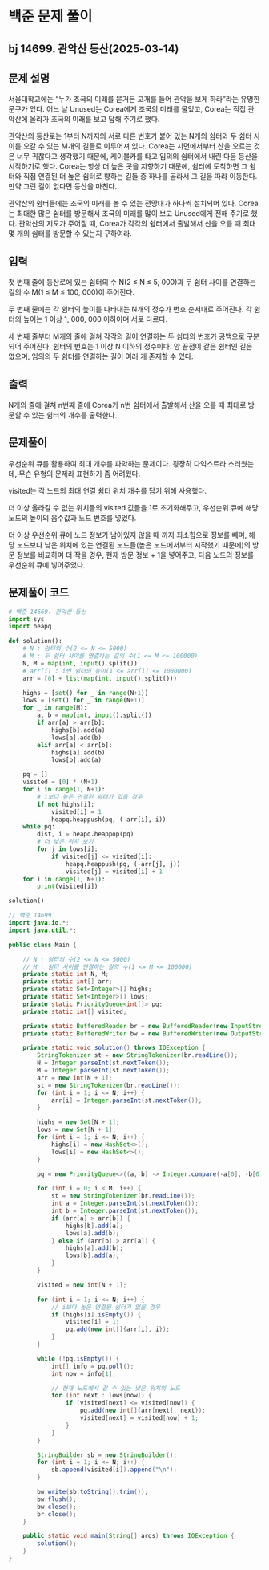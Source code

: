 # 백준 문제 풀이

## bj 14699. 관악산 등산(2025-03-14)

## 문제 설명

서울대학교에는 “누가 조국의 미래를 묻거든 고개를 들어 관악을 보게 하라”라는 유명한 문구가 있다. 어느 날 Unused는 Corea에게 조국의 미래를 물었고, Corea는 직접 관악산에 올라가 조국의 미래를 보고 답해 주기로 했다.

관악산의 등산로는 1부터 N까지의 서로 다른 번호가 붙어 있는 N개의 쉼터와 두 쉼터 사이를 오갈 수 있는 M개의 길들로 이루어져 있다. Corea는 지면에서부터 산을 오르는 것은 너무 귀찮다고 생각했기 때문에, 케이블카를 타고 임의의 쉼터에서 내린 다음 등산을 시작하기로 했다. Corea는 항상 더 높은 곳을 지향하기 때문에, 쉼터에 도착하면 그 쉼터와 직접 연결된 더 높은 쉼터로 향하는 길들 중 하나를 골라서 그 길을 따라 이동한다. 만약 그런 길이 없다면 등산을 마친다.

관악산의 쉼터들에는 조국의 미래를 볼 수 있는 전망대가 하나씩 설치되어 있다. Corea는 최대한 많은 쉼터를 방문해서 조국의 미래를 많이 보고 Unused에게 전해 주기로 했다. 관악산의 지도가 주어질 때, Corea가 각각의 쉼터에서 출발해서 산을 오를 때 최대 몇 개의 쉼터를 방문할 수 있는지 구하여라.

## 입력

첫 번째 줄에 등산로에 있는 쉼터의 수 N(2 ≤ N ≤ 5, 000)과 두 쉼터 사이를 연결하는 길의 수 M(1 ≤ M ≤ 100, 000)이 주어진다.

두 번째 줄에는 각 쉼터의 높이를 나타내는 N개의 정수가 번호 순서대로 주어진다. 각 쉼터의 높이는 1 이상 1, 000, 000 이하이며 서로 다르다.

세 번째 줄부터 M개의 줄에 걸쳐 각각의 길이 연결하는 두 쉼터의 번호가 공백으로 구분되어 주어진다. 쉼터의 번호는 1 이상 N 이하의 정수이다. 양 끝점이 같은 쉼터인 길은 없으며, 임의의 두 쉼터를 연결하는 길이 여러 개 존재할 수 있다.

## 출력

N개의 줄에 걸쳐 n번째 줄에 Corea가 n번 쉼터에서 출발해서 산을 오를 때 최대로 방문할 수 있는 쉼터의 개수를 출력한다.

## 문제풀이

우선순위 큐를 활용하여 최대 개수를 파악하는 문제이다. 굉장히 다익스트라 스러웠는데, 무슨 유형의 문제라 표현하기 좀 어려웠다.

visited는 각 노드의 최대 연결 쉼터 위치 개수를 담기 위해 사용했다.

더 이상 올라갈 수 없는 위치들의 visited 값들을 1로 초기화해주고, 우선순위 큐에 해당 노드의 높이의 음수값과 노드 번호를 넣었다.

더 이상 우선순위 큐에 노드 정보가 남아있지 않을 때 까지 최소힙으로 정보를 빼며, 해당 노드보다 낮은 위치에 있는 연결된 노드들(높은 노드에서부터 시작했기 때문에)의 방문 정보를 비교하며 더 작을 경우, 현재 방문 정보 + 1을 넣어주고, 다음 노드의 정보를 우선순위 큐에 넣어주었다.

## 문제풀이 코드

```python
# 백준 14669. 관악산 등산
import sys
import heapq

def solution():
    # N : 쉼터의 수(2 <= N <= 5000)
    # M : 두 쉼터 사이를 연결하는 길의 수(1 <= M <= 100000)
    N, M = map(int, input().split())
    # arr[i] : i번 쉼터의 높이(1 <= arr[i] <= 1000000)
    arr = [0] + list(map(int, input().split()))

    highs = [set() for _ in range(N+1)]
    lows = [set() for _ in range(N+1)]
    for _ in range(M):
        a, b = map(int, input().split())
        if arr[a] > arr[b]:
            highs[b].add(a)
            lows[a].add(b)
        elif arr[a] < arr[b]:
            highs[a].add(b)
            lows[b].add(a)

    pq = []
    visited = [0] * (N+1)
    for i in range(1, N+1):
        # i보다 높은 연결된 쉼터가 없을 경우
        if not highs[i]:
            visited[i] = 1
            heapq.heappush(pq, (-arr[i], i))
    while pq:
        dist, i = heapq.heappop(pq)
        # 더 낮은 위치 보기
        for j in lows[i]:
            if visited[j] <= visited[i]:
                heapq.heappush(pq, (-arr[j], j))
                visited[j] = visited[i] + 1
    for i in range(1, N+1):
        print(visited[i])

solution()
```

```java
// 백준 14699
import java.io.*;
import java.util.*;

public class Main {

    // N : 쉼터의 수(2 <= N <= 5000)
    // M : 쉼터 사이를 연결하는 길의 수(1 <= M <= 100000)
    private static int N, M;
    private static int[] arr;
    private static Set<Integer>[] highs;
    private static Set<Integer>[] lows;
    private static PriorityQueue<int[]> pq;
    private static int[] visited;

    private static BufferedReader br = new BufferedReader(new InputStreamReader(System.in));
    private static BufferedWriter bw = new BufferedWriter(new OutputStreamWriter(System.out));

    private static void solution() throws IOException {
        StringTokenizer st = new StringTokenizer(br.readLine());
        N = Integer.parseInt(st.nextToken());
        M = Integer.parseInt(st.nextToken());
        arr = new int[N + 1];
        st = new StringTokenizer(br.readLine());
        for (int i = 1; i <= N; i++) {
            arr[i] = Integer.parseInt(st.nextToken());
        }

        highs = new Set[N + 1];
        lows = new Set[N + 1];
        for (int i = 1; i <= N; i++) {
            highs[i] = new HashSet<>();
            lows[i] = new HashSet<>();
        }

        pq = new PriorityQueue<>((a, b) -> Integer.compare(-a[0], -b[0]));

        for (int i = 0; i < M; i++) {
            st = new StringTokenizer(br.readLine());
            int a = Integer.parseInt(st.nextToken());
            int b = Integer.parseInt(st.nextToken());
            if (arr[a] > arr[b]) {
                highs[b].add(a);
                lows[a].add(b);
            } else if (arr[b] > arr[a]) {
                highs[a].add(b);
                lows[b].add(a);
            }
        }

        visited = new int[N + 1];

        for (int i = 1; i <= N; i++) {
            // i보다 높은 연결된 쉼터가 없을 경우
            if (highs[i].isEmpty()) {
                visited[i] = 1;
                pq.add(new int[]{arr[i], i});
            }
        }

        while (!pq.isEmpty()) {
            int[] info = pq.poll();
            int now = info[1];

            // 현재 노드에서 갈 수 있는 낮은 위치의 노드
            for (int next : lows[now]) {
                if (visited[next] <= visited[now]) {
                    pq.add(new int[]{arr[next], next});
                    visited[next] = visited[now] + 1;
                }
            }
        }

        StringBuilder sb = new StringBuilder();
        for (int i = 1; i <= N; i++) {
            sb.append(visited[i]).append("\n");
        }

        bw.write(sb.toString().trim());
        bw.flush();
        bw.close();
        br.close();
    }

    public static void main(String[] args) throws IOException {
        solution();
    }
}
```
